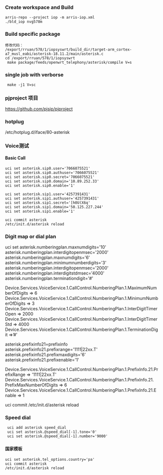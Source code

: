 ### Create workspace and Build
```
arris-repo --project iop -m arris-iop.xml  
./bld_iop nvg578m
```

###  Build specific package
```
修改代码：
/export/rruan/578/1/iopsyswrt/build_dir/target-arm_cortex-a7_musl_eabi/asterisk-18.11.2/main/asterisk.c
cd /export/rruan/578/1/iopsyswrt
 make package/feeds/openwrt_telephony/asterisk/compile V=s

```
###  single  job with verborse 
```
 make -j1 V=sc  
```

### pjproject 项目
 https://github.com/pjsip/pjproject   
### hotplug
/etc/hotplug.d/iface/80-asterisk 
 
### Voice测试
#### Basic Call
```
uci set asterisk.sip0.user='7066075521'
uci set asterisk.sip0.authuser='7066075521'
uci set asterisk.sip0.secret='7066075521'
uci set asterisk.sip0.domain='10.89.252.33'
uci set asterisk.sip0.enable='1'

uci set asterisk.sip1.user='4257391431'
uci set asterisk.sip1.authuser='4257391431'
uci set asterisk.sip1.secret='[h0U(X6q'
uci set asterisk.sip1.domain='50.125.227.244'
uci set asterisk.sip1.enable='1'

uci commit asterisk
/etc/init.d/asterisk reload

```

### Digit map or dial plan
uci set asterisk.numberingplan.maxnumdigits='10'
asterisk.numberingplan.interdigitopenmsec='2000'
asterisk.numberingplan.maxnumdigits='6'
asterisk.numberingplan.minimumnumberdigits='3'
asterisk.numberingplan.interdigitopenmsec='2000'
asterisk.numberingplan.interdigitstdmsec='4000'
asterisk.numberingplan.terminationdigit='#'

Device.Services.VoiceService.1.CallControl.NumberingPlan.1.MaximumNumberOfDigits => 6
Device.Services.VoiceService.1.CallControl.NumberingPlan.1.MinimumNumberOfDigits => 3
Device.Services.VoiceService.1.CallControl.NumberingPlan.1.InterDigitTimerOpen => 2000
Device.Services.VoiceService.1.CallControl.NumberingPlan.1.InterDigitTimerStd => 4000
Device.Services.VoiceService.1.CallControl.NumberingPlan.1.TerminationDigit =>’#’


asterisk.prefixinfo21=prefixinfo
asterisk.prefixinfo21.prefixrange='1111|22xx.T'
asterisk.prefixinfo21.prefixmaxdigits='6'
asterisk.prefixinfo21.prefixenable='1'

Device.Services.VoiceService.1.CallControl.NumberingPlan.1.PrefixInfo.21.PrefixRange => '1111|22xx.T'
Device.Services.VoiceService.1.CallControl.NumberingPlan.1.PrefixInfo.21. PrefixMaxNumberOfDigits => 6
Device.Services.VoiceService.1.CallControl.NumberingPlan.1.PrefixInfo.21.Enable => 1


uci commit
/etc/init.d/asterisk reload

### Speed dial
```
 uci add asterisk speed_dial
 uci set asterisk.@speed_dial[-1].tone='0'
 uci set asterisk.@speed_dial[-1].number='9000'
```
### 
#### 国家模板
```
uci set asterisk.tel_options.country='pa'
uci commit asterisk
/etc/init.d/asterisk reload
```
